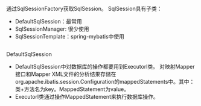 ###
通过SqlSessionFactory获取SqlSession。
SqlSession具有子类：
* DefaultSqlSession：最常用
* SqlSessionManager: 很少使用
* SqlSessionTemplate：spring-mybatis中使用

##
DefaultSqlSession

* DefaultSqlSession中对数据库的操作都要用到Executorl类。
对映射Mapper接口和Mapper XML文件的分析结果存储在org.apache.ibatis.session.Configuration的mappedStatements中。其中：类+方法名为key。MappedStatement为value。
* Executorl类通过操作MappedStatement来执行数据库操作。


 

